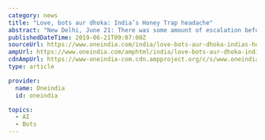 ```yaml
---
category: news
title: "Love, bots aur dhoka: India’s Honey Trap headache"
abstract: "New Delhi, June 21: There was some amount of escalation before the Indian elections and now the problem appears to have come right back. The issue here is honey-trapping that Pakistan is undertaking to trap officers and jawans of the Indian Army."
publishedDateTime: 2019-06-21T09:07:00Z
sourceUrl: https://www.oneindia.com/india/love-bots-aur-dhoka-indias-honey-trap-headache-2907849.html
ampUrl: https://www.oneindia.com/amphtml/india/love-bots-aur-dhoka-indias-honey-trap-headache-2907849.html
cdnAmpUrl: https://www-oneindia-com.cdn.ampproject.org/c/s/www.oneindia.com/amphtml/india/love-bots-aur-dhoka-indias-honey-trap-headache-2907849.html
type: article

provider:
  name: Oneindia
  id: oneindia

topics:
  - AI
  - Bots
---
```

